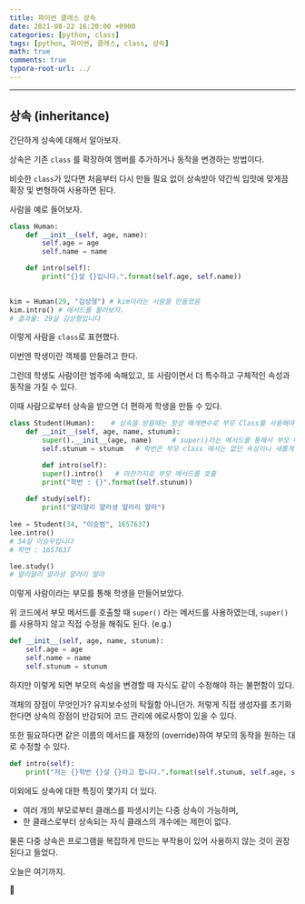 ```yaml
---
title: 파이썬 클래스 상속 
date: 2021-08-22 16:20:00 +0900
categories: [python, class]
tags: [python, 파이썬, 클래스, class, 상속] 
math: true
comments: true
typora-root-url: ../
---
```


---

## 상속 (inheritance)

간단하게 상속에 대해서 알아보자.

상속은 기존 `class` 를 확장하여 멤버를 추가하거나 동작을 변경하는 방법이다.

비슷한 `class`가 있다면 처음부터 다시 만들 필요 없이 상속받아 약간씩 입맛에 맞게끔 확장 및 변형하여 사용하면 된다.

사람을 예로 들어보자.

```python
class Human:
    def __init__(self, age, name):
        self.age = age
        self.name = name

    def intro(self):
        print("{}살 {}입니다.".format(self.age, self.name))

        
kim = Human(29, "김상형") # kim이라는 사람을 만들었음
kim.intro() # 메서드를 불러보자.
# 결과물: 29살 김상형입니다
```

이렇게 사람을 `class`로 표현했다.

이번엔 학생이란 객체를 만들려고 한다.

그런데 학생도 사람이란 범주에 속해있고, 또 사람이면서 더 특수하고 구체적인 속성과 동작을 가질 수 있다. 

이때 사람으로부터 상속을 받으면 더 편하게 학생을 만들 수 있다.

```python
class Student(Human):    # 상속을 받을때는 항상 매개변수로 부모 Class를 사용해야함
    def __init__(self, age, name, stunum):
        super().__init__(age, name)     # super()라는 메서드를 통해서 부모 메서드를 호출할 수 있음.
        self.stunum = stunum   # 학번은 부모 class 에서는 없던 속성이니 새롭게 추가해주자.

		def intro(self):
        super().intro()   # 마찬가지로 부모 메서드를 호출
        print("학번 : {}".format(self.stunum))
        
    def study(self):
        print("얄리얄리 얄라셩 얄라리 얄라")
        
lee = Student(34, "이승범", 1657637)
lee.intro() 
# 34살 이승우입니다
# 학번 : 1657637

lee.study()
# 얄리얄리 얄라셩 얄라리 얄라
```

이렇게 사람이라는 부모를 통해 학생을 만들어보았다. 

위 코드에서 부모 메서드를 호출할 때 `super()` 라는 메서드를 사용하였는데, `super()`를 사용하지 않고 직접 수정을 해줘도 된다. (e.g.)

```python
def __init__(self, age, name, stunum):
    self.age = age
    self.name = name
    self.stunum = stunum  
```

하지만 이렇게 되면 부모의 속성을 변경할 때 자식도 같이 수정해야 하는 불편함이 있다.

객체의 장점이 무엇인가? 유지보수성의 탁월함 아니던가. 저렇게 직접 생성자를 초기화한다면 상속의 장점이 반감되어 코드 관리에 에로사항이 있을 수 있다.

또한 필요하다면 같은 이름의 메서드를 재정의 (override)하여 부모의 동작을 원하는 대로 수정할 수 있다.

```python
def intro(self):
    print("저는 {}학번 {}살 {}라고 합니다.".format(self.stunum, self.age, self.name))
```

이외에도 상속에 대한 특징이 몇가지 더 있다.

- 여러 개의 부모로부터 클래스를 파생시키는 다중 상속이 가능하며, 
- 한 클래스로부터 상속되는 자식 클래스의 개수에는 제한이 없다.

물론 다중 상속은 프로그램을 복잡하게 만드는 부작용이 있어 사용하지 않는 것이 권장된다고 들었다.

오늘은 여기까지.

👋 
